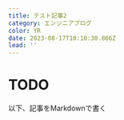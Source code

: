 ```yaml
---
title: テスト記事2
category: エンジニアブログ
color: YR
date: 2023-08-17T10:10:30.866Z
lead: ''
---
```


# TODO

以下、記事をMarkdownで書く
